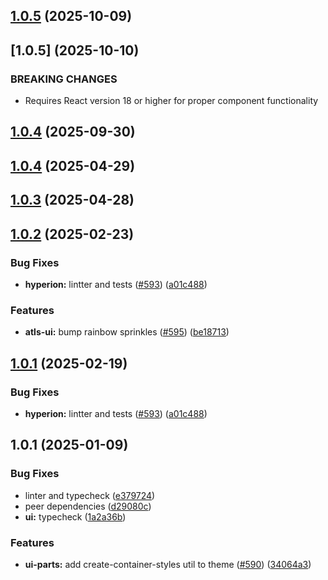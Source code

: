 

## [1.0.5](https://github.com/atls/hyperion/compare/@atls-ui-parts/modal@1.0.4...@atls-ui-parts/modal@1.0.5) (2025-10-09)








## [1.0.5] (2025-10-10)


### BREAKING CHANGES


* Requires React version 18 or higher for proper component functionality


## [1.0.4](https://github.com/atls/hyperion/compare/@atls-ui-parts/modal@1.0.4...@atls-ui-parts/modal@1.0.4) (2025-09-30)






## [1.0.4](https://github.com/atls/hyperion/compare/@atls-ui-parts/modal@1.0.3...@atls-ui-parts/modal@1.0.4) (2025-04-29)






## [1.0.3](https://github.com/atls/hyperion/compare/@atls-ui-parts/modal@1.0.2...@atls-ui-parts/modal@1.0.3) (2025-04-28)






## [1.0.2](https://github.com/atls/hyperion/compare/@atls-ui-parts/modal@1.0.1...@atls-ui-parts/modal@1.0.2) (2025-02-23)


### Bug Fixes


* **hyperion:** lintter and tests ([#593](https://github.com/atls/hyperion/issues/593)) ([a01c488](https://github.com/atls/hyperion/commit/a01c488064d6386f754aafd2eecb28a19396635e))

### Features


* **atls-ui:** bump rainbow sprinkles ([#595](https://github.com/atls/hyperion/issues/595)) ([be18713](https://github.com/atls/hyperion/commit/be1871351926c38605bbed4d7aa11a4759f80f3d))





## [1.0.1](https://github.com/atls/hyperion/compare/@atls-ui-parts/modal@1.0.1...@atls-ui-parts/modal@1.0.1) (2025-02-19)


### Bug Fixes


* **hyperion:** lintter and tests ([#593](https://github.com/atls/hyperion/issues/593)) ([a01c488](https://github.com/atls/hyperion/commit/a01c488064d6386f754aafd2eecb28a19396635e))





## 1.0.1 (2025-01-09)


### Bug Fixes


* linter and typecheck ([e379724](https://github.com/atls/hyperion/commit/e379724b7dbf3c8cba2b0b94647239b0b37c5fb8))
* peer dependencies ([d29080c](https://github.com/atls/hyperion/commit/d29080cb0950b04e65ab7755571e350d3450b4dd))
* **ui:** typecheck ([1a2a36b](https://github.com/atls/hyperion/commit/1a2a36b8baeececd0b929dcdb94da3d38ae8ad1e))

### Features


* **ui-parts:** add create-container-styles util to theme ([#590](https://github.com/atls/hyperion/issues/590)) ([34064a3](https://github.com/atls/hyperion/commit/34064a384192b781fd6d667857f568d4f42228a4))


